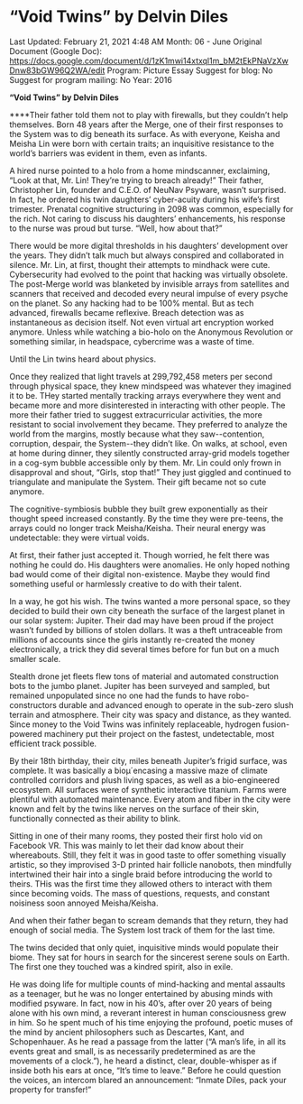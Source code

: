 # “Void Twins” by Delvin Diles

Last Updated: February 21, 2021 4:48 AM
Month: 06 - June
Original Document (Google Doc): https://docs.google.com/document/d/1zK1mwi14xtxql1m_bM2tEkPNaVzXwDnw83bGW96Q2WA/edit
Program: Picture Essay
Suggest for blog: No
Suggest for program mailing: No
Year: 2016

**“Void Twins” by Delvin Diles**

****Their father told them not to play with firewalls, but they couldn’t help themselves. Born 48 years after the Merge, one of their first responses to the System was to dig beneath its surface. As with everyone, Keisha and Meisha Lin were born with certain traits; an inquisitive resistance to the world’s barriers was evident in them, even as infants.

A hired nurse pointed to a holo from a home mindscanner, exclaiming, “Look at that, Mr. Lin! They’re trying to breach already!” Their father, Christopher Lin, founder and C.E.O. of NeuNav Psyware, wasn’t surprised. In fact, he ordered his twin daughters’ cyber-acuity during his wife’s first trimester. Prenatal cognitive structuring in 2098 was common, especially for the rich. Not caring to discuss his daughters’ enhancements, his response to the nurse was proud but turse. “Well, how about that?”

There would be more digital thresholds in his daughters’ development over the years. They didn’t talk much but always conspired and collaborated in silence. Mr. Lin, at first, thought their attempts to mindhack were cute. Cybersecurity had evolved to the point that hacking was virtually obsolete. The post-Merge world was blanketed by invisible arrays from satellites and scanners that received and decoded every neural impulse of every psyche on the planet. So any hacking had to be 100% mental. But as tech advanced, firewalls became reflexive. Breach detection was as instantaneous as decision itself. Not even virtual art encryption worked anymore. Unless while watching a bio-holo on the Anonymous Revolution or something similar, in headspace, cybercrime was a waste of time.

Until the Lin twins heard about physics.

Once they realized that light travels at 299,792,458 meters per second through physical space, they knew mindspeed was whatever they imagined it to be. THey started mentally tracking arrays everywhere they went and became more and more disinterested in interacting with other people. The more their father tried to suggest extracurricular activities, the more resistant to social involvement they became. They preferred to analyze the world from the margins, mostly because what they saw--contention, corruption, despair, the System--they didn’t like. On walks, at school, even at home during dinner, they silently constructed array-grid models together in a cog-sym bubble accessible only by them. Mr. Lin could only frown in disapproval and shout, “Girls, stop that!” They just giggled and continued to triangulate and manipulate the System. Their gift became not so cute anymore.

The cognitive-symbiosis bubble they built grew exponentially as their thought speed increased constantly. By the time they were pre-teens, the arrays could no longer track Meisha/Keisha. Their neural energy was undetectable: they were virtual voids.

At first, their father just accepted it. Though worried, he felt there was nothing he could do. His daughters were anomalies. He only hoped nothing bad would come of their digital non-existence. Maybe they would find something useful or harmlessly creative to do with their talent.

In a way, he got his wish. The twins wanted a more personal space, so they decided to build their own city beneath the surface of the largest planet in our solar system: Jupiter. Their dad may have been proud if the project wasn’t funded by billions of stolen dollars. It was a theft untraceable from millions of accounts since the girls instantly re-created the money electronically, a trick they did several times before for fun but on a much smaller scale.

Stealth drone jet fleets flew tons of material and automated construction bots to the jumbo planet. Jupiter has been surveyed and sampled, but remained unpopulated since no one had the funds to have robo-constructors durable and advanced enough to operate in the sub-zero slush terrain and atmosphere. Their city was spacy and distance, as they wanted. Since money to the Void Twins was infinitely replaceable, hydrogen fusion-powered machinery put their project on the fastest, undetectable, most efficient track possible.

By their 18th birthday, their city, miles beneath Jupiter’s frigid surface, was complete. It was basically a bioµ´encasing a massive maze of climate controlled corridors and plush living spaces, as well as a bio-engineered ecosystem. All surfaces were of synthetic interactive titanium. Farms were plentiful with automated maintenance. Every atom and fiber in the city were known and felt by the twins like nerves on the surface of their skin, functionally connected as their ability to blink.

Sitting in one of their many rooms, they posted their first holo vid on Facebook VR. This was mainly to let their dad know about their whereabouts. Still, they felt it was in good taste to offer something visually artistic, so they improvised 3-D printed hair follicle nanobots, then mindfully intertwined their hair into a single braid before introducing the world to theirs. THis was the first time they allowed others to interact with them since becoming voids. The mass of questions, requests, and constant noisiness soon annoyed Meisha/Keisha.

And when their father began to scream demands that they return, they had enough of social media. The System lost track of them for the last time.

The twins decided that only quiet, inquisitive minds would populate their biome. They sat for hours in search for the sincerest serene souls on Earth. The first one they touched was a kindred spirit, also in exile.

He was doing life for multiple counts of mind-hacking and mental assaults as a teenager, but he was no longer entertained by abusing minds with modified psyware. In fact, now in his 40’s, after over 20 years of being alone with his own mind, a reverant interest in human consciousness grew in him. So he spent much of his time enjoying the profound, poetic muses of the mind by ancient philosophers such as Descartes, Kant, and Schopenhauer. As he read a passage from the latter (“A man’s life, in all its events great and small, is as necessarily predetermined as are the movements of a clock.”), he heard a distinct, clear, double-whisper as if inside both his ears at once, “It’s time to leave.” Before he could question the voices, an intercom blared an announcement: “Inmate Diles, pack your property for transfer!”